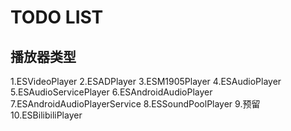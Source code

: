 # TODO LIST

## 播放器类型

1.ESVideoPlayer 2.ESADPlayer 3.ESM1905Player 4.ESAudioPlayer 5.ESAudioServicePlayer 6.ESAndroidAudioPlayer
7.ESAndroidAudioPlayerService 8.ESSoundPoolPlayer 9.预留 10.ESBilibiliPlayer

